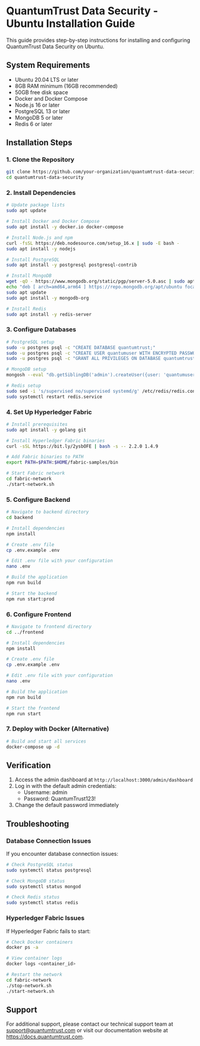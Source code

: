 # QuantumTrust Data Security - Ubuntu Installation Guide

This guide provides step-by-step instructions for installing and configuring QuantumTrust Data Security on Ubuntu.

## System Requirements

- Ubuntu 20.04 LTS or later
- 8GB RAM minimum (16GB recommended)
- 50GB free disk space
- Docker and Docker Compose
- Node.js 16 or later
- PostgreSQL 13 or later
- MongoDB 5 or later
- Redis 6 or later

## Installation Steps

### 1. Clone the Repository

```bash
git clone https://github.com/your-organization/quantumtrust-data-security.git
cd quantumtrust-data-security
```

### 2. Install Dependencies

```bash
# Update package lists
sudo apt update

# Install Docker and Docker Compose
sudo apt install -y docker.io docker-compose

# Install Node.js and npm
curl -fsSL https://deb.nodesource.com/setup_16.x | sudo -E bash -
sudo apt install -y nodejs

# Install PostgreSQL
sudo apt install -y postgresql postgresql-contrib

# Install MongoDB
wget -qO - https://www.mongodb.org/static/pgp/server-5.0.asc | sudo apt-key add -
echo "deb [ arch=amd64,arm64 ] https://repo.mongodb.org/apt/ubuntu focal/mongodb-org/5.0 multiverse" | sudo tee /etc/apt/sources.list.d/mongodb-org-5.0.list
sudo apt update
sudo apt install -y mongodb-org

# Install Redis
sudo apt install -y redis-server
```

### 3. Configure Databases

```bash
# PostgreSQL setup
sudo -u postgres psql -c "CREATE DATABASE quantumtrust;"
sudo -u postgres psql -c "CREATE USER quantumuser WITH ENCRYPTED PASSWORD 'your_password';"
sudo -u postgres psql -c "GRANT ALL PRIVILEGES ON DATABASE quantumtrust TO quantumuser;"

# MongoDB setup
mongosh --eval "db.getSiblingDB('admin').createUser({user: 'quantumuser', pwd: 'your_password', roles: [{role: 'readWrite', db: 'quantumtrust'}]})"

# Redis setup
sudo sed -i 's/supervised no/supervised systemd/g' /etc/redis/redis.conf
sudo systemctl restart redis.service
```

### 4. Set Up Hyperledger Fabric

```bash
# Install prerequisites
sudo apt install -y golang git

# Install Hyperledger Fabric binaries
curl -sSL https://bit.ly/2ysbOFE | bash -s -- 2.2.0 1.4.9

# Add Fabric binaries to PATH
export PATH=$PATH:$HOME/fabric-samples/bin

# Start Fabric network
cd fabric-network
./start-network.sh
```

### 5. Configure Backend

```bash
# Navigate to backend directory
cd backend

# Install dependencies
npm install

# Create .env file
cp .env.example .env

# Edit .env file with your configuration
nano .env

# Build the application
npm run build

# Start the backend
npm run start:prod
```

### 6. Configure Frontend

```bash
# Navigate to frontend directory
cd ../frontend

# Install dependencies
npm install

# Create .env file
cp .env.example .env

# Edit .env file with your configuration
nano .env

# Build the application
npm run build

# Start the frontend
npm run start
```

### 7. Deploy with Docker (Alternative)

```bash
# Build and start all services
docker-compose up -d
```

## Verification

1. Access the admin dashboard at `http://localhost:3000/admin/dashboard`
2. Log in with the default admin credentials:
   - Username: admin
   - Password: QuantumTrust123!
3. Change the default password immediately

## Troubleshooting

### Database Connection Issues

If you encounter database connection issues:

```bash
# Check PostgreSQL status
sudo systemctl status postgresql

# Check MongoDB status
sudo systemctl status mongod

# Check Redis status
sudo systemctl status redis
```

### Hyperledger Fabric Issues

If Hyperledger Fabric fails to start:

```bash
# Check Docker containers
docker ps -a

# View container logs
docker logs <container_id>

# Restart the network
cd fabric-network
./stop-network.sh
./start-network.sh
```

## Support

For additional support, please contact our technical support team at support@quantumtrust.com or visit our documentation website at https://docs.quantumtrust.com.
